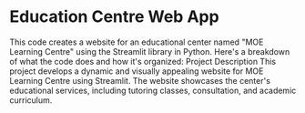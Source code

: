 # Education Centre Web App
 This code creates a website for an educational center named "MOE Learning Centre" using the Streamlit library in Python. Here's a breakdown of what the code does and how it's organized:  Project Description  This project develops a dynamic and visually appealing website for MOE Learning Centre using Streamlit. The website showcases the center's educational services, including tutoring classes, consultation, and academic curriculum.
